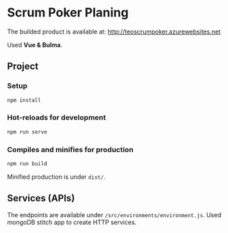 # Scrum Poker Planing

The builded product is available at: http://teoscrumpoker.azurewebsites.net

Used **Vue & Bulma**.

## Project
### Setup
```bash
npm install
``` 
### Hot-reloads for development
```bash
npm run serve
``` 
### Compiles and minifies for production
```bash
npm run build
``` 
Minified production is under `dist/`.

## Services (APIs)
The endpoints are available under `/src/environments/environment.js`. Used mongoDB stitch app to create HTTP services.
